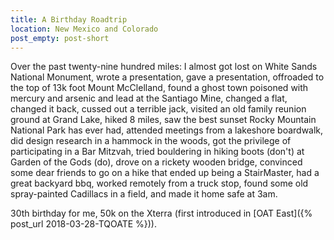```yaml
---
title: A Birthday Roadtrip
location: New Mexico and Colorado
post_empty: post-short
---
```


Over the past twenty-nine hundred miles: I almost got lost on White Sands
National Monument, wrote a presentation, gave a presentation, offroaded to the
top of 13k foot Mount McClelland, found a ghost town poisoned with mercury and
arsenic and lead at the Santiago Mine, changed a flat, changed it back, cussed
out a terrible jack, visited an old family reunion ground at Grand Lake, hiked 8
miles, saw the best sunset Rocky Mountain National Park has ever had, attended
meetings from a lakeshore boardwalk, did design research in a hammock in the
woods, got the privilege of participating in a Bar Mitzvah, tried bouldering in
hiking boots (don't) at Garden of the Gods (do), drove on a rickety wooden
bridge, convinced some dear friends to go on a hike that ended up being a
StairMaster, had a great backyard bbq, worked remotely from a truck stop, found
some old spray-painted Cadillacs in a field, and made it home safe at 3am.

30th birthday for me, 50k on the Xterra (first introduced in
[OAT East]({% post_url 2018-03-28-TQOATE %})).

